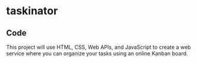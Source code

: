 # taskinator

## Code
This project will use HTML, CSS, Web APIs, and JavaScript to create a web service where you can organize your tasks using an online Kanban board.
